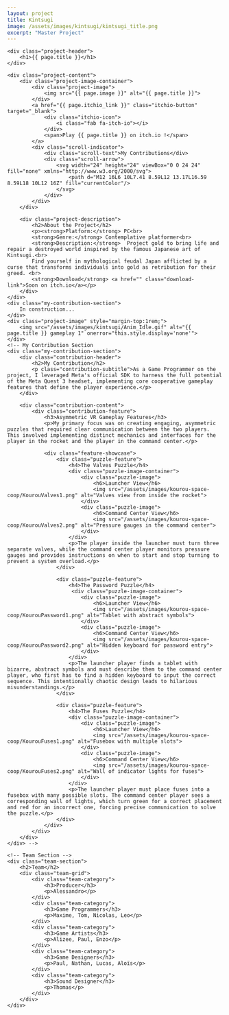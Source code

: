 ```yaml
---
layout: project
title: Kintsugi
image: /assets/images/kintsugi/kintsugi_title.png
excerpt: "Master Project"
---
```


<div class="project-container">
    <!-- Animated background elements -->
    <div class="project-bg-patterns">
        <div class="geometric-pattern"></div>
        <div class="particle-field"></div>
    </div>

    <div class="project-header">
        <h1>{{ page.title }}</h1>
    </div>
    
    <div class="project-content">
        <div class="project-image-container">
            <div class="project-image">
                <img src="{{ page.image }}" alt="{{ page.title }}">
            </div>
            <a href="{{ page.itchio_link }}" class="itchio-button" target="_blank">
                <div class="itchio-icon">
                    <i class="fab fa-itch-io"></i>
                </div>
                <span>Play {{ page.title }} on itch.io !</span>
            </a>
            <div class="scroll-indicator">
                <div class="scroll-text">My Contributions</div>
                <div class="scroll-arrow">
                    <svg width="24" height="24" viewBox="0 0 24 24" fill="none" xmlns="http://www.w3.org/2000/svg">
                        <path d="M12 16L6 10L7.41 8.59L12 13.17L16.59 8.59L18 10L12 16Z" fill="currentColor"/>
                    </svg>
                </div>
            </div>
        </div>
        
        <div class="project-description">
            <h2>About the Project</h2>
            <p><strong>Platform:</strong> PC<br>
            <strong>Genre:</strong> Contemplative platformer<br>
            <strong>Description:</strong>  Project gold to bring life and repair a destroyed world inspired by the famous Japanese art of Kintsugi.<br>
            Find yourself in mythological feudal Japan afflicted by a curse that transforms individuals into gold as retribution for their greed. <br>
            <strong>Download</strong> <a href="" class="download-link">Soon on itch.io</a></p> 
        </div>
    </div>
    <div class="my-contribution-section">
        In construction...
    </div>
    <div class="project-image" style="margin-top:1rem;">
        <img src="/assets/images/kintsugi/Anim_Idle.gif" alt="{{ page.title }} gameplay 1" onerror="this.style.display='none'">
    </div>
    <!-- My Contribution Section
    <div class="my-contribution-section">
        <div class="contribution-header">
            <h2>My Contribution</h2>
            <p class="contribution-subtitle">As a Game Programmer on the project, I leveraged Meta's official SDK to harness the full potential of the Meta Quest 3 headset, implementing core cooperative gameplay features that define the player experience.</p>
        </div>
        
        <div class="contribution-content">
            <div class="contribution-feature">
                <h3>Asymmetric VR Gameplay Features</h3>
                <p>My primary focus was on creating engaging, asymmetric puzzles that required clear communication between the two players. This involved implementing distinct mechanics and interfaces for the player in the rocket and the player in the command center.</p>
                
                <div class="feature-showcase">
                    <div class="puzzle-feature">
                        <h4>The Valves Puzzle</h4>
                        <div class="puzzle-image-container">
                            <div class="puzzle-image">
                                <h6>Launcher View</h6>
                                <img src="/assets/images/kourou-space-coop/KourouValves1.png" alt="Valves view from inside the rocket">
                            </div>
                            <div class="puzzle-image">
                                <h6>Command Center View</h6>
                                <img src="/assets/images/kourou-space-coop/KourouValves2.png" alt="Pressure gauges in the command center">
                            </div>
                        </div>
                        <p>The player inside the launcher must turn three separate valves, while the command center player monitors pressure gauges and provides instructions on when to start and stop turning to prevent a system overload.</p>
                    </div>
                    
                    <div class="puzzle-feature">
                        <h4>The Password Puzzle</h4>
                         <div class="puzzle-image-container">
                            <div class="puzzle-image">
                                <h6>Launcher View</h6>
                                <img src="/assets/images/kourou-space-coop/KourouPassword1.png" alt="Tablet with abstract symbols">
                            </div>
                            <div class="puzzle-image">
                                <h6>Command Center View</h6>
                                <img src="/assets/images/kourou-space-coop/KourouPassword2.png" alt="Hidden keyboard for password entry">
                            </div>
                        </div>
                        <p>The launcher player finds a tablet with bizarre, abstract symbols and must describe them to the command center player, who first has to find a hidden keyboard to input the correct sequence. This intentionally chaotic design leads to hilarious misunderstandings.</p>
                    </div>
                    
                    <div class="puzzle-feature">
                        <h4>The Fuses Puzzle</h4>
                        <div class="puzzle-image-container">
                            <div class="puzzle-image">
                                <h6>Launcher View</h6>
                                <img src="/assets/images/kourou-space-coop/KourouFuses1.png" alt="Fusebox with multiple slots">
                            </div>
                            <div class="puzzle-image">
                                <h6>Command Center View</h6>
                                <img src="/assets/images/kourou-space-coop/KourouFuses2.png" alt="Wall of indicator lights for fuses">
                            </div>
                        </div>
                        <p>The launcher player must place fuses into a fusebox with many possible slots. The command center player sees a corresponding wall of lights, which turn green for a correct placement and red for an incorrect one, forcing precise communication to solve the puzzle.</p>
                    </div>
                </div>
            </div>
        </div>
    </div> -->

    <!-- Team Section -->
    <div class="team-section">
        <h2>Team</h2>
        <div class="team-grid">
            <div class="team-category">
                <h3>Producer</h3>
                <p>Alessandro</p>
            </div>
            <div class="team-category">
                <h3>Game Programmers</h3>
                <p>Maxime, Tom, Nicolas, Leo</p>
            </div>
            <div class="team-category">
                <h3>Game Artists</h3>
                <p>Alizee, Paul, Enzo</p>
            </div>
            <div class="team-category">
                <h3>Game Designers</h3>
                <p>Paul, Nathan, Lucas, Aloïs</p>
            </div>
            <div class="team-category">
                <h3>Sound Designer</h3>
                <p>Thomas</p>
            </div>
        </div>
    </div>
</div>